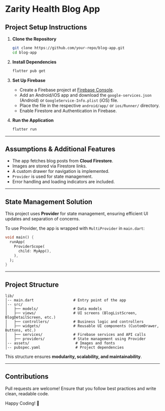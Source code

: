 # Zarity Health Blog App

## Project Setup Instructions

1. **Clone the Repository**
   ```sh
   git clone https://github.com/your-repo/blog-app.git
   cd blog-app
   ```

2. **Install Dependencies**
   ```sh
   flutter pub get
   ```

3. **Set Up Firebase**
   - Create a Firebase project at [Firebase Console](https://console.firebase.google.com/).
   - Add an Android/iOS app and download the `google-services.json` (Android) or `GoogleService-Info.plist` (iOS) file.
   - Place the file in the respective `android/app/` or `ios/Runner/` directory.
   - Enable Firestore and Authentication in Firebase.

4. **Run the Application**
   ```sh
   flutter run
   ```

---

## Assumptions & Additional Features

- The app fetches blog posts from **Cloud Firestore**.
- Images are stored via Firestore links.
- A custom drawer for navigation is implemented.
- `Provider` is used for state management.
- Error handling and loading indicators are included.

---

## State Management Solution

This project uses **Provider** for state management, ensuring efficient UI updates and separation of concerns.

To use Provider, the app is wrapped with `MultiProvider` in `main.dart`:
```dart
void main() {
  runApp(
    ProviderScope(
      child: MyApp(),
    ),
  );
}
```

---

## Project Structure
```
lib/
│-- main.dart                  # Entry point of the app
│-- src/
│   ├── models/                # Data models
│   ├── views/                 # UI screens (BlogListScreen, BlogDetailScreen, etc.)
│   ├── controllers/           # Business logic and controllers
│   ├── widgets/               # Reusable UI components (CustomDrawer, Buttons, etc.)
│   ├── services/              # Firebase services and API calls
│   ├── providers/             # State management using Provider
│-- assets/                     # Images and fonts
│-- pubspec.yaml                # Project dependencies
```

This structure ensures **modularity, scalability, and maintainability**.

---

## Contributions
Pull requests are welcome! Ensure that you follow best practices and write clean, readable code.

Happy Coding! 🚀

